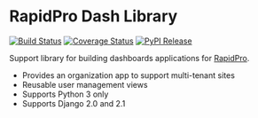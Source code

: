 RapidPro Dash Library
=====================

[![Build Status](https://travis-ci.org/rapidpro/dash.svg?branch=master)](https://travis-ci.org/rapidpro/dash)
[![Coverage Status](https://coveralls.io/repos/github/rapidpro/dash/badge.svg?branch=master)](https://coveralls.io/github/rapidpro/dash)
[![PyPI Release](https://img.shields.io/pypi/v/rapidpro-dash.svg)](https://pypi.python.org/pypi/rapidpro-dash/)

Support library for building dashboards applications for [RapidPro](https://github.com/rapidpro/rapidpro).

* Provides an organization app to support multi-tenant sites
* Reusable user management views
* Supports Python 3 only
* Supports Django 2.0 and 2.1
